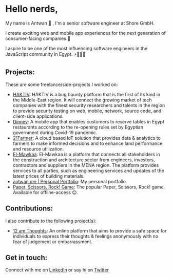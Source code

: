 # Hello nerds,


My name is Antwan 👋 , I'm a senior software engineer at Shore GmbH.

I create exciting web and mobile app experiences for the next generation of consumer-facing companies 🌟

I aspire to be one of the most influencing software engineers in the JavaScript community in Egypt. ⚡️👨🏻‍💻

## Projects:
These are some freelance/side-projects I worked on:
- [HAKTIV](https://www.haktiv.com/): HAKTIV is a bug bounty platform that is the first of its kind in the Middle-East region. It will connect the growing market of tech companies with the finest security researchers and talents in the region to provide security testing on web, mobile, network, source code, and client-side applications.
- [Dinney](https://play.google.com/store/apps/details?id=com.antwansherif.DinneyManager): A mobile app that enables customers to reserve tables in Egypt restaurants according to the re-opening rules set by Egyptian government during Covid-19 pandemic.
- [21Farmer](https://dashboard.21farmer.com/): A cloud based IoT solution that provides data & analytics to farmers to make informed decisions and to enhance land performance and resource utilization.
- [El-Mawkaa](http://www.elmawkaa.com/): El-Mawkaa is a platform that connects all stakeholders in the construction and architecture sector from engineers, investors, contractors and suppliers in the MENA region. The platform provides services to all parties, such as engineering services and updates of the latest prices of building materials.
- [antwan.me | Personal Portfolio](https://antwan.me/): My personal portfolio.
- [Paper, Scissors, Rock! Game](https://paper-scissors-rock-game.now.sh/): The popular Paper, Scissors, Rock! game. Available for offline-access 😉.

## Contributions:
I also contribute to the following project(s):

- [12 am Thoughts](https://12am-thoughts.vercel.app/): An online platform that aims to provide a safe space for individuals to express their thoughts & feelings anonymously with no fear of judgement or embarrassment.


## Get in touch:
Connect with me on [LinkedIn](https://www.linkedin.com/in/antwansherif/) or say hi on [Twitter](https://twitter.com/AntwanSherif)
